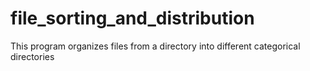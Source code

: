 # file_sorting_and_distribution
This program organizes files from a directory into different categorical directories
